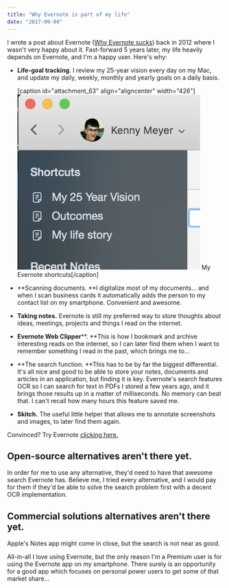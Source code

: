 ```yaml
---
title: "Why Evernote is part of my life"
date: "2017-09-04"
---
```


I wrote a post about Evernote ([Why Evernote sucks](https://www.kennymeyer.net/2012/03/15/why-evernote-sucks/)) back in 2012 where I wasn't very happy about it. Fast-forward 5 years later, my life heavily depends on Evernote, and I'm a happy user. Here's why:

- **Life-goal tracking**. I review my 25-year vision every day on my Mac, and update my daily, weekly, monthly and yearly goals on a daily basis.
    
    \[caption id="attachment\_63" align="aligncenter" width="426"\]![My Evernote shortcuts](images/Screen-Shot-2017-09-03-at-20.51.49.png) My Evernote shortcuts\[/caption\]
- **Scanning documents. **I digitalize most of my documents... and when I scan business cards it automatically adds the person to my contact list on my smartphone. Convenient and awesome.
- **Taking notes.** Evernote is still my preferred way to store thoughts about ideas, meetings, projects and things I read on the internet.
- **Evernote Web Clipper****. **This is how I bookmark and archive interesting reads on the internet, so I can later find them when I want to remember something I read in the past, which brings me to...
- **The search function. **This has to be by far the biggest differential. It's all nice and good to be able to store your notes, documents and articles in an application, but finding it is key. Evernote's search features OCR so I can search for text in PDFs I stored a few years ago, and it brings those results up in a matter of milliseconds. No memory can beat that. I can't recall how many hours this feature saved me.
- **Skitch.** The useful little helper that allows me to annotate screenshots and images, to later find them again.

Convinced? Try Evernote [clicking here.](https://www.evernote.com/referral/Registration.action?sig=4841f1fbd43486e1415a5600c9c00a25ac62e43bd1961fa4cd161e2dc82d26aa&uid=15060677)

## Open-source alternatives aren't there yet.

In order for me to use any alternative, they'd need to have that awesome search Evernote has. Believe me, I tried every alternative, and I would pay for them if they'd be able to solve the search problem first with a decent OCR implementation.

## Commercial solutions alternatives aren't there yet.

Apple's Notes app might come in close, but the search is not near as good.

All-in-all I love using Evernote, but the only reason I'm a Premium user is for using the Evernote app on my smartphone. There surely is an opportunity for a good app which focuses on personal power users to get some of that market share...
